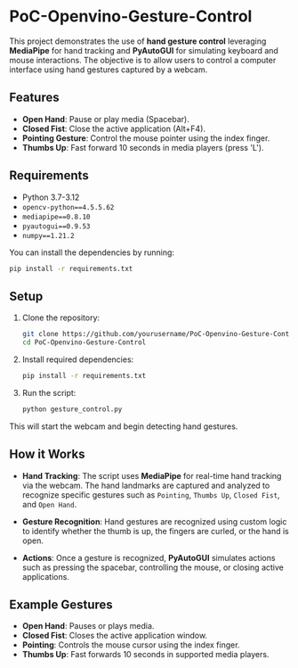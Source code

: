 # PoC-Openvino-Gesture-Control

This project demonstrates the use of **hand gesture control** leveraging **MediaPipe** for hand tracking and **PyAutoGUI** for simulating keyboard and mouse interactions. The objective is to allow users to control a computer interface using hand gestures captured by a webcam.

## Features
- **Open Hand**: Pause or play media (Spacebar).
- **Closed Fist**: Close the active application (Alt+F4).
- **Pointing Gesture**: Control the mouse pointer using the index finger.
- **Thumbs Up**: Fast forward 10 seconds in media players (press 'L').
  
## Requirements

- Python 3.7-3.12
- `opencv-python==4.5.5.62`
- `mediapipe==0.8.10`
- `pyautogui==0.9.53`
- `numpy==1.21.2`
  
You can install the dependencies by running:

```bash
pip install -r requirements.txt
```

## Setup

1. Clone the repository:

    ```bash
    git clone https://github.com/yourusername/PoC-Openvino-Gesture-Control.git
    cd PoC-Openvino-Gesture-Control
    ```

2. Install required dependencies:

    ```bash
    pip install -r requirements.txt
    ```
3. Run the script:

    ```bash
    python gesture_control.py
    ```

This will start the webcam and begin detecting hand gestures. 

## How it Works

- **Hand Tracking**: The script uses **MediaPipe** for real-time hand tracking via the webcam. The hand landmarks are captured and analyzed to recognize specific gestures such as `Pointing`, `Thumbs Up`, `Closed Fist`, and `Open Hand`.
  
- **Gesture Recognition**: Hand gestures are recognized using custom logic to identify whether the thumb is up, the fingers are curled, or the hand is open.
  
- **Actions**: Once a gesture is recognized, **PyAutoGUI** simulates actions such as pressing the spacebar, controlling the mouse, or closing active applications.

## Example Gestures
- **Open Hand**: Pauses or plays media.
- **Closed Fist**: Closes the active application window.
- **Pointing**: Controls the mouse cursor using the index finger.
- **Thumbs Up**: Fast forwards 10 seconds in supported media players.
